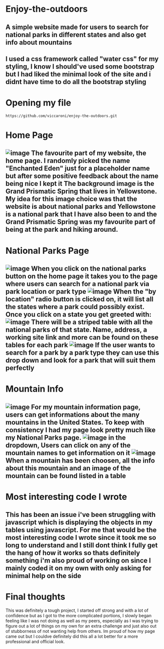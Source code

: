 # Enjoy-the-outdoors
A simple website made for users to search for national parks in different states and also get info about mountains
---
I used a css framework called "water css" for my styling, I know I should've used some bootstrap but I had liked the minimal look of the site and i didnt have time to do all the bootstrap styling
---
# Opening my file
```
https://github.com/viccaroni/enjoy-the-outdoors.git
```
# Home Page
![image](https://github.com/viccaroni/enjoy-the-outdoors/assets/130574380/d0fdd2a7-15d8-456b-98f1-4f116a866ec8)
The favourite part of my website, the home page. I randomly picked the name "Enchanted Eden" just for a placeholder name but after some positive feedback about the name being nice I kept it
The background image is the Grand Prismatic Spring that lives in Yellowstone. My idea for this image choice was that the website is about national parks and Yellowstone is a national park that I have also been to and the Grand Prismatic Spring was my favourite part of being at the park and hiking around.
---
# National Parks Page
![image](https://github.com/viccaroni/enjoy-the-outdoors/assets/130574380/5363a76c-8c8e-462a-9cd2-527474f708cb)
When you click on the national parks button on the home page it takes you to the page where users can search for a national park via park location or park type 
![image](https://github.com/viccaroni/enjoy-the-outdoors/assets/130574380/3a24f8f3-7ef2-4c7c-94d3-991dc3befd74)
When the "by location" radio button is clicked on, it will list all the states where a park could possibly exist. Once you click on a state you get greeted with:
![image](https://github.com/viccaroni/enjoy-the-outdoors/assets/130574380/00f9cb16-3f75-4a1d-bec3-181aaa20ff9c)
There will be a striped table with all the national parks of that state. Name, address, a working site link and more can be found on these tables for each park
![image](https://github.com/viccaroni/enjoy-the-outdoors/assets/130574380/04122efb-44db-48e6-88ef-293f7f2478cc)
If the user wants to search for a park by a park type they can use this drop down and look for a park that will suit them perfectly
---
# Mountain Info
![image](https://github.com/viccaroni/enjoy-the-outdoors/assets/130574380/797aa0cf-6218-4b4c-88e5-a05e9567c13f)
For my mountain information page, users can get informations about the many mountains in the United States. To keep with consistency I had my page look pretty much like my National Parks page.
![image](https://github.com/viccaroni/enjoy-the-outdoors/assets/130574380/1643153d-3b8a-4a13-9fd5-e1915bcf4545)
in the dropdown, Users can click on any of the mountain names to get information on it
![image](https://github.com/viccaroni/enjoy-the-outdoors/assets/130574380/af6c4496-9452-4ab4-92c2-c7047747463b)
When a mountain has been choosen, all the info about this mountain and an image of the mountain can be found listed in a table 
---
# Most interesting code I wrote
This has been an issue i've been struggling with javascript which is displaying the objects in my tables using javascript. For me that would be the most interesting code I wrote since it took me so long to understand and I still dont think I fully get the hang of how it works so thats definitely something i'm also proud of working on since I mainly coded it on my own with only asking for minimal help on the side 
---
# Final thoughts
This was definitely a tough project, I started off strong and with a lot of confidence but as I got to the more complicated portions, I slowly began feeling like I was not doing as well as my peers, especially as I was trying to figure out a lot of things on my own for an extra challenge and just also out of stubborness of not wanting help from others. Im proud of how my page came out but I couldve definitely did this all a lot better for a more professional and official look.
